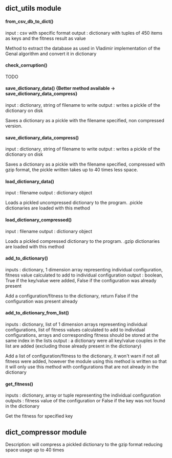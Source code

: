 ## dict_utils module

#### from_csv_db_to_dict()
input : csv with specific format 
output : dictionary with tuples of 450 items as keys and the fitness result as value

Method to extract the database as used in Vladimir implementation of the Genal algorithm and convert it in dictionary

#### check_corruption()
TODO

#### save_dictionary_data() {Better method available -> save_dictionary_data_compress}
input : dictionary, string of filename to write
output : writes a pickle of the dictionary on disk

Saves a dictionary as a pickle with the filename specified, non compressed version.

#### save_dictionary_data_compress()
input : dictionary, string of filename to write
output : writes a pickle of the dictionary on disk

Saves a dictionary as a pickle with the filename specified, compressed with 
gzip format, the pickle written takes up to 40 times less space.

#### load_dictionary_data()
input : filename
output : dictionary object

Loads a pickled uncompressed dictionary to the program. .pickle dictionaries
are loaded with this method

#### load_dictionary_compressed()
input : filename
output : dictionary object

Loads a pickled compressed dictionary to the program. .gzip dictionaries are
loaded with this method

#### add_to_dictionary()
inputs : dictionary, 1 dimension array representing individual configuration,
 fitness value calculated to add to individual configuration output : boolean,
True if the key/value were added, False if the configuration was already present

Add a configuration/fitness to the dictionary, return False if the configuration 
was present already

#### add_to_dictionary_from_list()
inputs : dictionary, list of 1 dimension arrays representing individual 
configurations, list of fitness values calculated to add to individual 
configurations, arrays and corresponding fitness should be stored at the same 
index in the lists
output : a dictionary were all key/value couples in the list are added 
(excluding those already present in the dictionary)

Add a list of configuration/fitness to the dictionary, it won't warn if not 
all fitness were added, however the module using this method is written so 
that it will only use this method with configurations that are not already 
in the dictionary

#### get_fitness()
inputs : dictionary, array or tuple representing the individual configuration
outputs : fitness value of the configuration or False if the key was not found 
in the dictionary

Get the fitness for specified key

## dict_compressor module
Description: will compress a pickled dictionary to the gzip format reducing 
space usage up to 40 times 




